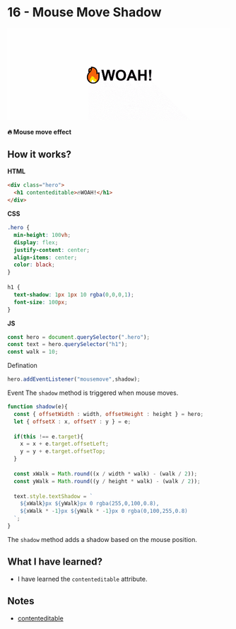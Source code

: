 # 16 - Mouse Move Shadow

![](https://github.com/erhanersoz/JavaScript30/blob/master/Screenshots/demo_16.gif?raw=true)

**:fire: Mouse move effect**

## How it works?

**HTML**

```html
<div class="hero">
  <h1 contenteditable>🔥WOAH!</h1>
</div>
```

**CSS**

```css
.hero {
  min-height: 100vh;
  display: flex;
  justify-content: center;
  align-items: center;
  color: black;
}

h1 {
  text-shadow: 1px 1px 10 rgba(0,0,0,1);
  font-size: 100px;
}
```


**JS**

```js
const hero = document.querySelector(".hero");
const text = hero.querySelector("h1");
const walk = 10;
```
Defination


```js
hero.addEventListener("mousemove",shadow);
```
Event
The `shadow` method is triggered when mouse moves.



```js
function shadow(e){
  const { offsetWidth : width, offsetHeight : height } = hero;
  let { offsetX : x, offsetY : y } = e;

  if(this !== e.target){
    x = x + e.target.offsetLeft;
    y = y + e.target.offsetTop; 
  }

  const xWalk = Math.round((x / width * walk) - (walk / 2));
  const yWalk = Math.round((y / height * walk) - (walk / 2));

  text.style.textShadow = `
    ${xWalk}px ${yWalk}px 0 rgba(255,0,100,0.8),
    ${xWalk * -1}px ${yWalk * -1}px 0 rgba(0,100,255,0.8)
  `;
}
```
The `shadow` method adds a shadow based on the mouse position.


## What I have learned?

- I have learned the `contenteditable` attribute.

## Notes

- [contenteditable](https://developer.mozilla.org/en-US/docs/Web/HTML/Global_attributes/contenteditable)
